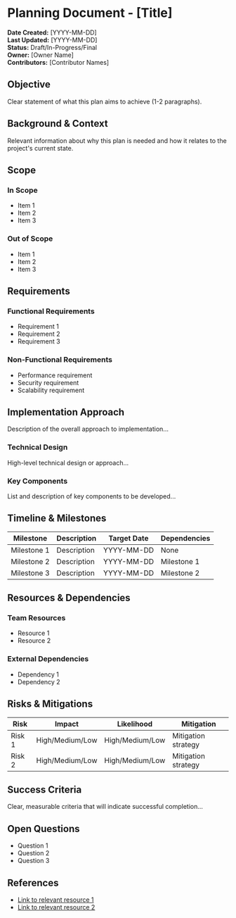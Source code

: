 # Planning Document - [Title]

**Date Created:** [YYYY-MM-DD]  
**Last Updated:** [YYYY-MM-DD]  
**Status:** Draft/In-Progress/Final  
**Owner:** [Owner Name]  
**Contributors:** [Contributor Names]

## Objective

Clear statement of what this plan aims to achieve (1-2 paragraphs).

## Background & Context

Relevant information about why this plan is needed and how it relates to the project's current state.

## Scope

### In Scope

- Item 1
- Item 2
- Item 3

### Out of Scope

- Item 1
- Item 2
- Item 3

## Requirements

### Functional Requirements

- Requirement 1
- Requirement 2
- Requirement 3

### Non-Functional Requirements

- Performance requirement
- Security requirement
- Scalability requirement

## Implementation Approach

Description of the overall approach to implementation...

### Technical Design

High-level technical design or approach...

### Key Components

List and description of key components to be developed...

## Timeline & Milestones

| Milestone | Description | Target Date | Dependencies |
|-----------|-------------|-------------|---------------|
| Milestone 1 | Description | YYYY-MM-DD | None |
| Milestone 2 | Description | YYYY-MM-DD | Milestone 1 |
| Milestone 3 | Description | YYYY-MM-DD | Milestone 2 |

## Resources & Dependencies

### Team Resources

- Resource 1
- Resource 2

### External Dependencies

- Dependency 1
- Dependency 2

## Risks & Mitigations

| Risk | Impact | Likelihood | Mitigation |
|------|--------|------------|------------|
| Risk 1 | High/Medium/Low | High/Medium/Low | Mitigation strategy |
| Risk 2 | High/Medium/Low | High/Medium/Low | Mitigation strategy |

## Success Criteria

Clear, measurable criteria that will indicate successful completion...

## Open Questions

- Question 1
- Question 2
- Question 3

## References

- [Link to relevant resource 1](url)
- [Link to relevant resource 2](url)